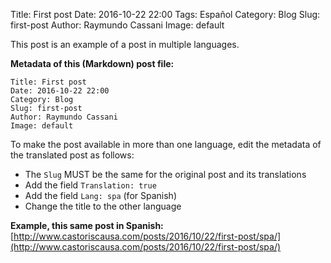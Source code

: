 Title: First post
Date: 2016-10-22 22:00
Tags: Español
Category: Blog
Slug: first-post
Author: Raymundo Cassani
Image: default

This post is an example of a post in multiple languages.

**Metadata of this (Markdown) post file:**

```
Title: First post
Date: 2016-10-22 22:00
Category: Blog
Slug: first-post
Author: Raymundo Cassani
Image: default
```

To make the post available in more than one language, edit the metadata of the translated post as follows:

* The `Slug` MUST be the same for the original post and its translations
* Add the field `Translation: true`
* Add the field `Lang: spa` (for Spanish)
* Change the title to the other language

**Example, this same post in Spanish:**  
[http://www.castoriscausa.com/posts/2016/10/22/first-post/spa/](http://www.castoriscausa.com/posts/2016/10/22/first-post/spa/)
